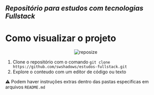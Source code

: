 ## _Repositório para estudos com tecnologias Fullstack_

# Como visualizar o projeto

<div align="center">

![reposize](https://img.shields.io/github/repo-size/swshadows/estudos-fullstack?color=313131&label=Tamanho%20do%20Repositório&logo=github&logoColor=fff&style=flat-square)

</div>

1. Clone o repositório com o comando `git clone https://github.com/swshadows/estudos-fullstack.git`
2. Explore o conteudo com um editor de código ou texto

:warning: Podem haver instruções extras dentro das pastas especificas em arquivos `README.md`
